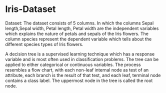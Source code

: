 # Iris-Dataset
Dataset: The dataset consists of 5 columns. In which the columns Sepal length,Sepal width, Petal length, Petal width are the independent variables which explains the nature of petals and sepals of the Iris flowers. The column species represent the dependent variable which tells about the different species types of Iris flowers.

A decision tree is a supervised learning technique which has a response variable and is most often used in classification problems. The tree can be applied to either categorical or continuous variables. The process resembles a flow chart, with each non-leaf internal node as test of an attribute, each branch is the result of that test, and each leaf, terminal node contains a class label. The uppermost node in the tree is called the root node.

